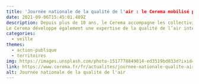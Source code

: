 ```yaml
---
title: 'Journée nationale de la qualité de l'air : le Cerema mobilisé pour améliorer la qualité de l'air que nous respirons'
date: 2021-09-06T15:45:01.489Z
description: Depuis plus de 10 ans, le Cerema accompagne les collectivités pour faire face à la pollution de l’air émise par les transports, qu’elle soit liée à la route, au trafic maritime ou fluvial.
Le Cerema développe également une expertise de la qualité de l’air intérieur des bâtiments, en particulier des établissements scolaires. Pour intensifier son engagement sur cet enjeu majeur, le Cerema disposera dès 2022 de 2,5 millions d’euros versés au titre de l’astreinte imposée par le Conseil d’État à l’État français.
categories:
  - veille
themes:
  - action-publique
  - territoires
img: https://images.unsplash.com/photo-1517778849014-ed3519bd033d?ixid=MnwxMjA3fDB8MHxwaG90by1wYWdlfHx8fGVufDB8fHx8&ixlib=rb-1.2.1&auto=format&fit=crop&w=913&q=80
link: https://www.cerema.fr/fr/actualites/journee-nationale-qualite-air-cerema-mobilise-ameliorer
alt: Journée nationale de la qualité de l'air
---
```

